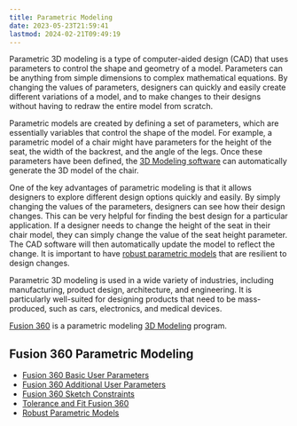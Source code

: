 ```yaml
---
title: Parametric Modeling
date: 2023-05-23T21:59:41
lastmod: 2024-02-21T09:49:19
---
```


Parametric 3D modeling is a type of computer-aided design (CAD) that uses parameters to control the shape and geometry of a model. Parameters can be anything from simple dimensions to complex mathematical equations. By changing the values of parameters, designers can quickly and easily create different variations of a model, and to make changes to their designs without having to redraw the entire model from scratch.

Parametric models are created by defining a set of parameters, which are essentially variables that control the shape of the model. For example, a parametric model of a chair might have parameters for the height of the seat, the width of the backrest, and the angle of the legs. Once these parameters have been defined, the [3D Modeling software](./3d-modeling-software.md) can automatically generate the 3D model of the chair.

One of the key advantages of parametric modeling is that it allows designers to explore different design options quickly and easily. By simply changing the values of the parameters, designers can see how their design changes. This can be very helpful for finding the best design for a particular application. If a designer needs to change the height of the seat in their chair model, they can simply change the value of the seat height parameter. The CAD software will then automatically update the model to reflect the change. It is important to have [robust parametric models](./fusion-360/robust-parametric-models-fusion-360.md) that are resilient to design changes.

Parametric 3D modeling is used in a wide variety of industries, including manufacturing, product design, architecture, and engineering. It is particularly well-suited for designing products that need to be mass-produced, such as cars, electronics, and medical devices.

[Fusion 360](./fusion-360/fusion-360.md) is a parametric modeling [3D Modeling](./3d-modeling.md) program.

## Fusion 360 Parametric Modeling

- [Fusion 360 Basic User Parameters](./fusion-360/basic-user-parameters-fusion-360.md)
- [Fusion 360 Additional User Parameters](./fusion-360/additional-user-parameters-fusion-360.md)
- [Fusion 360 Sketch Constraints](./fusion-360/sketch-constraints-fusion-360.md)
- [Tolerance and Fit Fusion 360](./fusion-360/tolerance-and-fit-fusion-360.md)
- [Robust Parametric Models](./fusion-360/robust-parametric-models-fusion-360.md)
